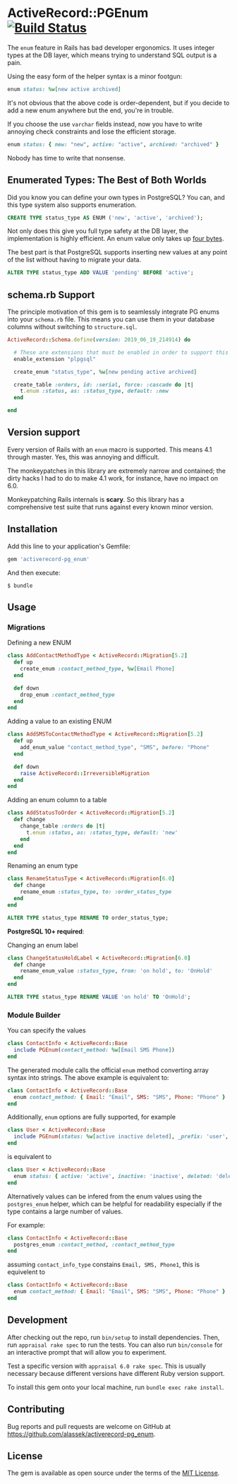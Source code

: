 # ActiveRecord::PGEnum [![Build Status](https://travis-ci.com/alassek/activerecord-pg_enum.svg?branch=master)](https://travis-ci.com/alassek/activerecord-pg_enum)

The `enum` feature in Rails has bad developer ergonomics. It uses integer types at the DB layer, which means trying to understand SQL output is a pain.

Using the easy form of the helper syntax is a minor footgun:

```ruby
enum status: %w[new active archived]
```

It's not obvious that the above code is order-dependent, but if you decide to add a new enum anywhere but the end, you're in trouble.

If you choose the use `varchar` fields instead, now you have to write annoying check constraints and lose the efficient storage.

```ruby
enum status: { new: "new", active: "active", archived: "archived" }
```

Nobody has time to write that nonsense.

## Enumerated Types: The Best of Both Worlds

Did you know you can define your own types in PostgreSQL? You can, and this type system also supports enumeration.

```SQL
CREATE TYPE status_type AS ENUM ('new', 'active', 'archived');
```

Not only does this give you full type safety at the DB layer, the implementation is highly efficient. An enum value only takes up [four bytes](https://www.postgresql.org/docs/11/datatype-enum.html).

The best part is that PostgreSQL supports inserting new values at any point of the list without having to migrate your data.

```SQL
ALTER TYPE status_type ADD VALUE 'pending' BEFORE 'active';
```

## schema.rb Support

The principle motivation of this gem is to seamlessly integrate PG enums into your `schema.rb` file. This means you can use them in your database columns without switching to `structure.sql`.

```ruby
ActiveRecord::Schema.define(version: 2019_06_19_214914) do

  # These are extensions that must be enabled in order to support this database
  enable_extension "plpgsql"

  create_enum "status_type", %w[new pending active archived]

  create_table :orders, id: :serial, force: :cascade do |t|
    t.enum :status, as: :status_type, default: :new
  end

end
```

## Version support

Every version of Rails with an `enum` macro is supported. This means 4.1 through master. Yes, this was annoying and difficult.

The monkeypatches in this library are extremely narrow and contained; the dirty hacks I had to do to make 4.1 work, for instance, have no impact on 6.0.

Monkeypatching Rails internals is **scary**. So this library has a comprehensive test suite that runs against every known minor version.

## Installation

Add this line to your application's Gemfile:

```ruby
gem 'activerecord-pg_enum'
```

And then execute:

    $ bundle

## Usage

### Migrations

Defining a new ENUM

```ruby
class AddContactMethodType < ActiveRecord::Migration[5.2]
  def up
    create_enum :contact_method_type, %w[Email Phone]
  end

  def down
    drop_enum :contact_method_type
  end
end
```

Adding a value to an existing ENUM

```ruby
class AddSMSToContactMethodType < ActiveRecord::Migration[5.2]
  def up
    add_enum_value "contact_method_type", "SMS", before: "Phone"
  end

  def down
    raise ActiveRecord::IrreversibleMigration
  end
end
```

Adding an enum column to a table

```ruby
class AddStatusToOrder < ActiveRecord::Migration[5.2]
  def change
    change_table :orders do |t|
      t.enum :status, as: :status_type, default: 'new'
    end
  end
end
```

Renaming an enum type

```ruby
class RenameStatusType < ActiveRecord::Migration[6.0]
  def change
    rename_enum :status_type, to: :order_status_type
  end
end
```

```SQL
ALTER TYPE status_type RENAME TO order_status_type;
```

**PostgreSQL 10+ required**:

Changing an enum label

```ruby
class ChangeStatusHoldLabel < ActiveRecord::Migration[6.0]
  def change
    rename_enum_value :status_type, from: 'on hold', to: 'OnHold'
  end
end
```

```SQL
ALTER TYPE status_type RENAME VALUE 'on hold' TO 'OnHold';
```

### Module Builder

You can specify the values
```ruby
class ContactInfo < ActiveRecord::Base
  include PGEnum(contact_method: %w[Email SMS Phone])
end
```

The generated module calls the official `enum` method converting array syntax into strings. The above example is equivalent to:

```ruby
class ContactInfo < ActiveRecord::Base
  enum contact_method: { Email: "Email", SMS: "SMS", Phone: "Phone" }
end
```

Additionally, `enum` options are fully supported, for example
```ruby
class User < ActiveRecord::Base
  include PGEnum(status: %w[active inactive deleted], _prefix: 'user', _suffix: true)
end
```

is equivalent to
```ruby
class User < ActiveRecord::Base
  enum status: { active: 'active', inactive: 'inactive', deleted: 'deleted' }, _prefix: 'user', _suffix: true
end
```

Alternatively values can be infered from the enum values using the `postgres_enum` helper, which can be helpful for readability especially if the type contains a large number of values.

For example:
```ruby
class ContactInfo < ActiveRecord::Base
  postgres_enum :contact_method, :contact_method_type
end
```

assuming `contact_info_type` constains `Email, SMS, Phone1`, this is equivelent to
```ruby
class ContactInfo < ActiveRecord::Base
  enum contact_method: { Email: "Email", SMS: "SMS", Phone: "Phone" }
end
```

## Development

After checking out the repo, run `bin/setup` to install dependencies. Then, run `appraisal rake spec` to run the tests. You can also run `bin/console` for an interactive prompt that will allow you to experiment.

Test a specific version with `appraisal 6.0 rake spec`. This is usually necessary because different versions have different Ruby version support.

To install this gem onto your local machine, run `bundle exec rake install`.

## Contributing

Bug reports and pull requests are welcome on GitHub at https://github.com/alassek/activerecord-pg_enum.

## License

The gem is available as open source under the terms of the [MIT License](http://opensource.org/licenses/MIT).
